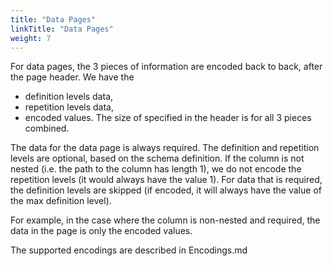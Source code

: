 ```yaml
---
title: "Data Pages"
linkTitle: "Data Pages"
weight: 7
---
```

For data pages, the 3 pieces of information are encoded back to back, after the page header. We have the

* definition levels data,
* repetition levels data,
* encoded values. The size of specified in the header is for all 3 pieces combined.

The data for the data page is always required. The definition and repetition levels are optional, based on the schema definition. If the column is not nested (i.e. the path to the column has length 1), we do not encode the repetition levels (it would always have the value 1). For data that is required, the definition levels are skipped (if encoded, it will always have the value of the max definition level).

For example, in the case where the column is non-nested and required, the data in the page is only the encoded values.

The supported encodings are described in Encodings.md
